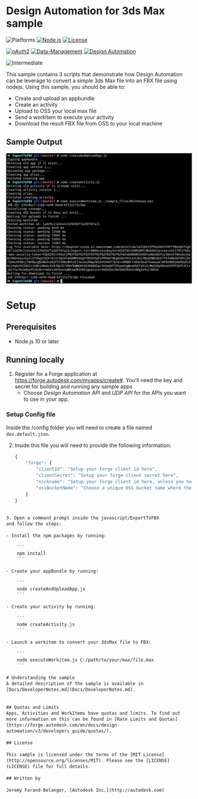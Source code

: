# Design Automation for 3ds Max sample

![Platforms](https://img.shields.io/badge/platform-windows%20%7C%20osx%20%7C%20linux-lightgray.svg)
[![Node.js](https://img.shields.io/badge/Node.js-10-blue.svg)](https://nodejs.org/)
[![License](https://img.shields.io/badge/license-MIT-blue.svg)](http://opensource.org/licenses/MIT)
	
[![oAuth2](https://img.shields.io/badge/oAuth2-v1-green.svg)](http://developer.autodesk.com/)
[![Data-Management](https://img.shields.io/badge/data%20management-v2-blue.svg)](http://developer.autodesk.com/)
[![Design Automation](https://img.shields.io/badge/design%20automation-v3-blue.svg)](https://forge.autodesk.com/api/design-automation-cover-page/)

![Intermediate](https://img.shields.io/badge/Level-Basic-green.svg)


This sample contains 3 scripts that demonstrate how Design Automation can be leverage to convert a simple 3ds Max file into an FBX file using nodejs. Using this sample, you should be able to:

- Create and upload an appbundle
- Create an activity
- Upload to OSS your local max file
- Send a workitem to execute your activity
- Download the result FBX file from OSS to your local machine


## Sample Output

![](./thumbnail.png)

# Setup

## Prerequisites
* Node.js 10 or later

## Running locally

1. Register for a Forge application at https://forge.autodesk.com/myapps/create#. You'll need the key and secret for building and running any sample apps
    * Choose *Design Automation API* and *UDP API* for the APIs you want to use in your app.
### Setup Config file
Inside the /config folder you will need to create a file named ```dev.default.json```.

2. Inside this file you will need to provide the following information:

	```javascript
	{
	    "forge": {
	        "clientId": "Setup your forge client id here",
	        "clientSecret": "Setup your forge client secret here",
	        "nickname": "Setup your forge client id here, unless you have a nickname",
	        "ossBucketName": "Choose a unique OSS bucket name where the inputs and output will be uploaded must be of the form [-_.a-z0-9]{3,128} "
	    }
	}
```
 
3. Open a command prompt inside the javascript/ExportToFBX
and follow the steps: 

- Install the npm packages by running: 
	
	```
	npm install
	```
 
- Create your appBundle by running:
	
	```
	node createAndUploadApp.js
	```

- Create your activity by running:
	
	```
	node createActivity.js
	```

- Launch a workitem to convert your 3dsMax file to FBX:
	
	```
	node executeWorkitem.js C:/path/to/your/max/file.max
	```

# Understanding the sample
A detailed description of the sample is available in [Docs/DeveloperNotes.md](Docs/DeveloperNotes.md).


## Quotas and Limits
Apps, Activities and WorkItems have quotas and limits. To find out more information on this can be found in [Rate Limits and Quotas](https://forge.autodesk.com/en/docs/design-automation/v3/developers_guide/quotas/).

## License

This sample is licensed under the terms of the [MIT License](http://opensource.org/licenses/MIT). Please see the [LICENSE](LICENSE) file for full details.

## Written by

Jeremy Farand-Belanger, [Autodesk Inc.](http://autodesk.com)